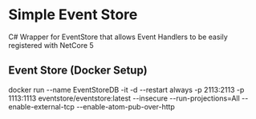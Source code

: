 # Simple Event Store


C# Wrapper for EventStore that allows Event Handlers to be easily registered with NetCore 5


## Event Store (Docker Setup)
docker run --name EventStoreDB -it -d --restart always -p 2113:2113 -p 1113:1113 eventstore/eventstore:latest --insecure --run-projections=All --enable-external-tcp --enable-atom-pub-over-http
